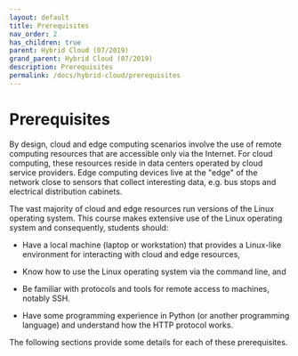 ```yaml
---
layout: default
title: Prerequisites
nav_order: 2
has_children: true
parent: Hybrid Cloud (07/2019)
grand_parent: Hybrid Cloud (07/2019)
description: Prerequisites
permalink: /docs/hybrid-cloud/prerequisites
---
```


# Prerequisites

By design, cloud and edge computing scenarios involve the use of
remote computing resources that are accessible only via the Internet.
For cloud computing, these resources reside in data centers operated
by cloud service providers. Edge computing devices live at the "edge"
of the network close to sensors that collect interesting data, e.g.
bus stops and electrical distribution cabinets.

The vast majority of cloud and edge resources run versions of the
Linux operating system. This course makes extensive use of the Linux
operating system and consequently, students should:

 - Have a local machine (laptop or workstation) that provides a
   Linux-like environment for interacting with cloud and edge
   resources,

 - Know how to use the Linux operating system via the command line,
   and

 - Be familiar with protocols and tools for remote access to machines,
   notably SSH.

 - Have some programming experience in Python (or another programming
   language) and understand how the HTTP protocol works.

The following sections provide some details for each of these
prerequisites.
